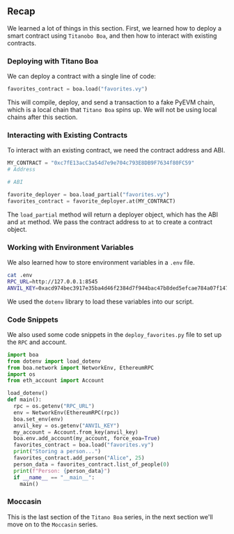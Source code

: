 ## Recap

We learned a lot of things in this section.  First, we learned how to deploy a smart contract using `Titanobo Boa`, and then how to interact with existing contracts.

### Deploying with Titano Boa

We can deploy a contract with a single line of code: 

```python
favorites_contract = boa.load("favorites.vy")
```

This will compile, deploy, and send a transaction to a fake PyEVM chain, which is a local chain that `Titano Boa` spins up. We will not be using local chains after this section. 

### Interacting with Existing Contracts

To interact with an existing contract, we need the contract address and ABI.

```python
MY_CONTRACT = "0xc7fE13acC3a54d7e9e704c793E8DB9F7634f80FC59" 
# Address

# ABI

favorite_deployer = boa.load_partial("favorites.vy")
favorites_contract = favorite_deployer.at(MY_CONTRACT)
```

The `load_partial` method will return a deployer object, which has the ABI and `at` method. We pass the contract address to `at` to create a contract object.

### Working with Environment Variables

We also learned how to store environment variables in a `.env` file.

```bash
cat .env
RPC_URL=http://127.0.0.1:8545
ANVIL_KEY=0xacd974bec3917e35ba4d46f2384d7f944bac47b8ded5efcae784a07f1472f2ff
```

We used the `dotenv` library to load these variables into our script.

### Code Snippets

We also used some code snippets in the `deploy_favorites.py` file to set up the `RPC` and account.

```python
import boa 
from dotenv import load_dotenv
from boa.network import NetworkEnv, EthereumRPC
import os
from eth_account import Account

load_dotenv()
def main():
  rpc = os.getenv("RPC_URL")
  env = NetworkEnv(EthereumRPC(rpc))
  boa.set_env(env)
  anvil_key = os.getenv("ANVIL_KEY")
  my_account = Account.from_key(anvil_key)
  boa.env.add_account(my_account, force_eoa=True)
  favorites_contract = boa.load("favorites.vy")
  print("Storing a person...")
  favorites_contract.add_person("Alice", 25)
  person_data = favorites_contract.list_of_people(0)
  print(f"Person: {person_data}")
  if __name__ == "__main__":
    main()
```

### Moccasin

This is the last section of the `Titano Boa` series, in the next section we'll move on to the `Moccasin` series. 

